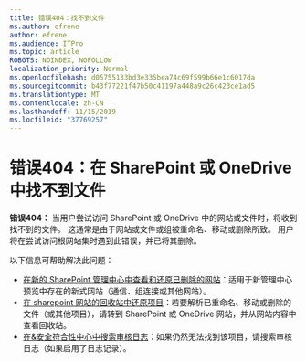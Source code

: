 ```yaml
---
title: 错误404：找不到文件
ms.author: efrene
author: efrene
ms.audience: ITPro
ms.topic: article
ROBOTS: NOINDEX, NOFOLLOW
localization_priority: Normal
ms.openlocfilehash: d05755133bd3e335bea74c69f599b66e1c6017da
ms.sourcegitcommit: b43f77221f47b50c41197a448a9c26c423ce1ad5
ms.translationtype: MT
ms.contentlocale: zh-CN
ms.lasthandoff: 11/15/2019
ms.locfileid: "37769257"
---
```

# <a name="error-404-file-not-found-in-sharepoint-or-onedrive"></a>错误404：在 SharePoint 或 OneDrive 中找不到文件

**错误404：** 当用户尝试访问 SharePoint 或 OneDrive 中的网站或文件时，将收到找不到的文件。 这通常是由于网站或文件或组被重命名、移动或删除所致。
用户将在尝试访问根网站集时遇到此错误，并已将其删除。

以下信息可帮助解决此问题：
- [在新的 SharePoint 管理中心中查看和还原已删除的网站](https://docs.microsoft.com/sharepoint/view-and-restore-deleted-sites-in-new-admin-center)：适用于新管理中心预览中存在的新式网站（通信、组连接或其他网站）。
- [在 sharepoint 网站的回收站中还原项目](https://support.office.com/article/Restore-items-in-the-Recycle-Bin-of-a-SharePoint-site-6df466b6-55f2-4898-8d6e-c0dff851a0be)：若要解析已重命名、移动或删除的文件（或其他项目），请转到 SharePoint 或 OneDrive 网站，并从网站内容中查看回收站。
- [在&amp;安全符合性中心中搜索审核日志](https://docs.microsoft.com/office365/securitycompliance/search-the-audit-log-in-security-and-compliance)：如果仍然无法找到该项目，请搜索审核日志（如果启用了日志记录）。